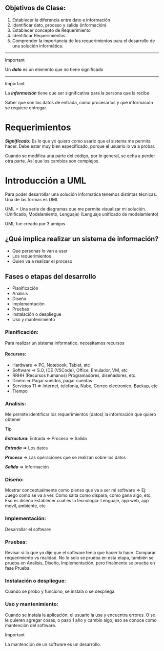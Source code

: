 ## Objetivos de Clase:
1. Establecer la diferencia entre dato e información
2. Identificar dato, proceso y salida (información)
3. Establecer concepto de Requerimiento
4. Identificar Requerimientos
5. Comprender la importancia de los requerimientos para el desarrollo de una solución informática.

---

> [!IMPORTANT]
> Un ***dato*** es un elemento que no tiene significado

---

> [!IMPORTANT]
> La ***información*** tiene que ser significativa para la persona que la recibe

Saber que son los datos de entrada, como procesarlos y que información se requiere entregar.

# Requerimientos
***Significado:*** Es lo que yo quiero como usario que el sistema me permita hacer. Debe estar muy bien especificado, porque el usuario lo va a probar.

Cuando se modifica una parte del código, por lo general, se echa a perder otra parte. Así que los cambios son complejos.

# Introducción a UML 
Para poder desarrollar una solución informatica tenemos distintas técnicas. Una de las formas es UML

UML = Una serie de diagramas que me permite visualizar mi solución. (Unificado, Modelamiento, Lenguaje) (Lenguaje unificado de modelamiento)

UML fue creado por 3 amigos

## ¿Qué implica realizar un sistema de información?

- Que personas lo van a usar
- Los requerimientos
- Quien va a realizar el proceso

## Fases o etapas del desarrollo

- Planificación
- Análisis
- Diseño
- Implementación
- Pruebas
- Instalación o despliegue
- Uso y mantenimiento

### Planificación: 

Para realizar un sistema informatico, necesitamos recursos
#### Recursos:
- Hardware => PC, Notebook, Tablet, etc
- Software => S.O, IDE (VSCode), Office, Emulador, VM, etc
- RRHH (Recursos humanos) Programadores, diseñadores, etc.
- Dinero => Pagar sueldos, pagar cuentas
- Servicios TI => Internet, telefonia, Nube, Correo electronico, Backup, etc
- Tiempo

### Analisis:
Me permite identificar los requerimientos (datos) la información que quiero obtener

> [!TIP]
> ***Estructura***: Entrada => Proceso => Salida

***Entrada*** => Los datos

***Proceso*** => Las operaciones que se realizan sobre los datos

***Salida*** => Información

### Diseño:

Mostrar conceptualmente como pienso que va a ser mi software => Ej: Juego como se va a ver. Como salta como dispara, como gana algo, etc. Eso es diseño
Establecer cual es la tecnología: Lenguaje, app web, app movil, ambiente, etc

### Implementación:
Desarrollar el software

### Pruebas:
Revisar si lo que yo dije que el software tenia que hacer lo hace. Comparar requerimiento vs realidad.
No lo solo se prueba en esta etapa, también se prueba en Analisis, Diseño, Implementación, pero finalmente se prueba en fase Prueba. 

### Instalación o despliegue:
Cuando se probo y funciono, se instala o se despliega.

### Uso y mantenimiento:
Cuando se instala la aplicación, el usuario la usa y encuentra errores. O se le quieren agregar cosas, o pasó 1 año y cambio algo, eso se conoce como mantención del software.

> [!IMPORTANT]
> La mantención de un software es un desarrollo.

